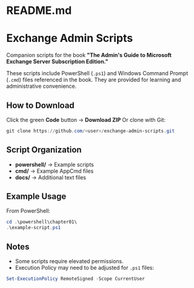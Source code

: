 # README.md

# Exchange Admin Scripts

Companion scripts for the book
**"The Admin's Guide to Microsoft Exchange Server Subscription Edition."**

These scripts include PowerShell (`.ps1`) and Windows Command Prompt (`.cmd`) files referenced in the book.
They are provided for learning and administrative convenience.

## How to Download
Click the green **Code** button → **Download ZIP**
Or clone with Git:
```powershell
git clone https://github.com/<user>/exchange-admin-scripts.git
```

## Script Organization
- **powershell/** → Example scripts
- **cmd/** → Example AppCmd files
- **docs/** → Additional text files

## Example Usage
From PowerShell:
```powershell
cd .\powershell\chapter01\
.\example-script.ps1
```
## Notes
- Some scripts require elevated permissions.
- Execution Policy may need to be adjusted for `.ps1` files:
```powershell
Set-ExecutionPolicy RemoteSigned -Scope CurrentUser
```
